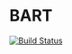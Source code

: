 # BART

[![Build Status](https://github.com/tpoisot/BART.jl/actions/workflows/CI.yml/badge.svg?branch=main)](https://github.com/tpoisot/BART.jl/actions/workflows/CI.yml?query=branch%3Amain)

